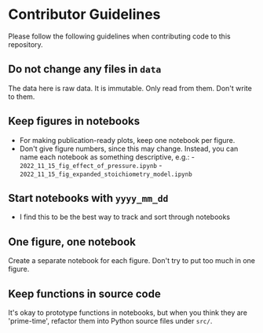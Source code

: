 # Contributor Guidelines

Please follow the following guidelines when contributing code to this
repository.


## Do not change any files in `data`

The data here is raw data. It is immutable. Only read from them. Don't write to them.

## Keep figures in notebooks

- For making publication-ready plots, keep one notebook per figure.
- Don't give figure numbers, since this may change. Instead, you can name each
    notebook as something descriptive, e.g.:
      - `2022_11_15_fig_effect_of_pressure.ipynb`
      - `2022_11_15_fig_expanded_stoichiometry_model.ipynb`


## Start notebooks with `yyyy_mm_dd`

- I find this to be the best way to track and sort through notebooks

## One figure, one notebook

Create a separate notebook for each figure. Don't try to put too much in one
figure.


## Keep functions in source code

It's okay to prototype functions in notebooks, but when you think they are 'prime-time',
refactor them into Python source files under `src/`.
